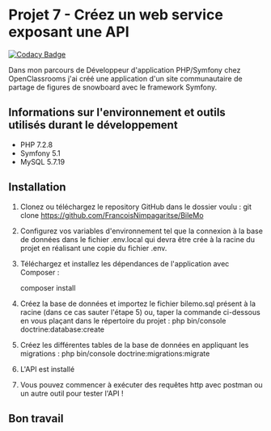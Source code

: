 Projet 7 - Créez un web service exposant une API
================================================
[![Codacy Badge](https://app.codacy.com/project/badge/Grade/ce2fe25e99fb4451b60bf4f17a50863f)](https://www.codacy.com/gh/FrancoisNimpagaritse/BileMo/dashboard?utm_source=github.com&amp;utm_medium=referral&amp;utm_content=FrancoisNimpagaritse/BileMo&amp;utm_campaign=Badge_Grade)

Dans mon parcours de Développeur d'application PHP/Symfony chez OpenClassrooms j'ai créé une application d'un site communautaire de partage de figures de snowboard avec le framework Symfony. 

Informations sur l'environnement et outils utilisés durant le développement
--------------------------------------------------------------------------- 
* PHP 7.2.8
* Symfony 5.1
* MySQL 5.7.19

Installation
-------------- 

1. Clonez ou téléchargez le repository GitHub dans le dossier voulu :
    git clone https://github.com/FrancoisNimpagaritse/BileMo
2. Configurez vos variables d'environnement tel que la connexion à la base de données dans le fichier .env.local qui devra être crée à la racine du projet en réalisant une copie du fichier .env.

3. Téléchargez et installez les dépendances de l'application avec Composer :

    composer install

4. Créez la base de données et importez le fichier bilemo.sql présent à la racine (dans ce cas sauter l'étape 5) ou, taper la commande ci-dessous en vous plaçant dans le répertoire du projet :
    php bin/console doctrine:database:create
    
5. Créez les différentes tables de la base de données en appliquant les migrations :
    php bin/console doctrine:migrations:migrate

6. L'API est installé

7. Vous pouvez commencer à exécuter des requêtes http avec postman ou un autre outil pour tester l'API !

Bon travail
-------------